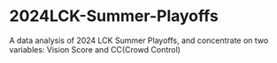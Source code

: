 # 2024LCK-Summer-Playoffs
A data analysis of 2024 LCK Summer Playoffs, and concentrate on two variables: Vision Score and CC(Crowd Control)
